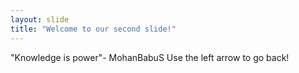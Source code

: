 ```yaml
---
layout: slide
title: "Welcome to our second slide!"
---
```

"Knowledge is power"- MohanBabuS
Use the left arrow to go back!
